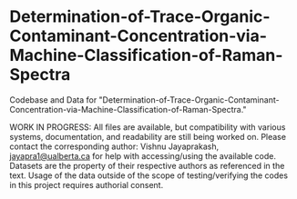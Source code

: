 # Determination-of-Trace-Organic-Contaminant-Concentration-via-Machine-Classification-of-Raman-Spectra
Codebase and Data for "Determination-of-Trace-Organic-Contaminant-Concentration-via-Machine-Classification-of-Raman-Spectra."

WORK IN PROGRESS: All files are available, but compatibility with various systems, documentation, and readability are still being worked on. Please contact the corresponding author: Vishnu Jayaprakash, jayapra1@ualberta.ca for help with accessing/using the available code. Datasets are the property of their respective authors as referenced in the text. Usage of the data outside of the scope of testing/verifying the codes in this project requires authorial consent.
